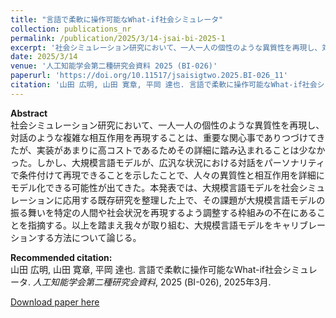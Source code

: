 ```yaml
---
title: "言語で柔軟に操作可能なWhat-if社会シミュレータ"
collection: publications_nr
permalink: /publication/2025/3/14-jsai-bi-2025-1
excerpt: '社会シミュレーション研究において、一人一人の個性のような異質性を再現し、対話のような複雑な相互作用を再現することは、重要な関心事でありつづけてきたが、実装があまりに高コストであるためその詳細に踏み込まれることは少なかった。しかし、大規模言語モデルが、広汎な状況における対話をパーソナリティで条件付けて再現できることを示したことで、人々の異質性と相互作用を詳細にモデル化できる可能性が出てきた。本発表では、大規模言語モデルを社会シミュレーションに応用する既存研究を整理した上で、その課題が大規模言語モデルの振る舞いを特定の人間や社会状況を再現するよう調整する枠組みの不在にあることを指摘する。以上を踏まえ我々が取り組む、大規模言語モデルをキャリブレーションする方法について論じる。'
date: 2025/3/14
venue: '人工知能学会第二種研究会資料 2025 (BI-026)'
paperurl: 'https://doi.org/10.11517/jsaisigtwo.2025.BI-026_11'
citation: '山田 広明, 山田 寛章, 平岡 達也. 言語で柔軟に操作可能なWhat-if社会シミュレータ. <i>人工知能学会第二種研究会資料</i>, 2025 (BI-026), 2025年3月.'
---
```

**Abstract**   
社会シミュレーション研究において、一人一人の個性のような異質性を再現し、対話のような複雑な相互作用を再現することは、重要な関心事でありつづけてきたが、実装があまりに高コストであるためその詳細に踏み込まれることは少なかった。しかし、大規模言語モデルが、広汎な状況における対話をパーソナリティで条件付けて再現できることを示したことで、人々の異質性と相互作用を詳細にモデル化できる可能性が出てきた。本発表では、大規模言語モデルを社会シミュレーションに応用する既存研究を整理した上で、その課題が大規模言語モデルの振る舞いを特定の人間や社会状況を再現するよう調整する枠組みの不在にあることを指摘する。以上を踏まえ我々が取り組む、大規模言語モデルをキャリブレーションする方法について論じる。

**Recommended citation:**   
山田 広明, 山田 寛章, 平岡 達也. 言語で柔軟に操作可能なWhat-if社会シミュレータ. <i>人工知能学会第二種研究会資料</i>, 2025 (BI-026), 2025年3月.

<a href='https://doi.org/10.11517/jsaisigtwo.2025.BI-026_11'>Download paper here</a>
